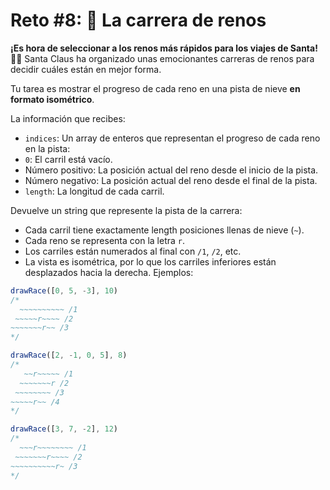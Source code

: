 # Reto #8: 🦌 La carrera de renos

**¡Es hora de seleccionar a los renos más rápidos para los viajes de Santa!** 🦌🎄
Santa Claus ha organizado unas emocionantes carreras de renos para decidir cuáles están en mejor forma.

Tu tarea es mostrar el progreso de cada reno en una pista de nieve **en formato isométrico**.

La información que recibes:

+ `indices`: Un array de enteros que representan el progreso de cada reno en la pista:
+ `0`: El carril está vacío.
+ Número positivo: La posición actual del reno desde el inicio de la pista.
+ Número negativo: La posición actual del reno desde el final de la pista.
+ `length`: La longitud de cada carril.

Devuelve un string que represente la pista de la carrera:

+ Cada carril tiene exactamente length posiciones llenas de nieve (`~`).
+ Cada reno se representa con la letra `r`.
+ Los carriles están numerados al final con `/1`, `/2`, etc.
+ La vista es isométrica, por lo que los carriles inferiores están desplazados hacia la derecha.
Ejemplos:

```ts
drawRace([0, 5, -3], 10)
/*
  ~~~~~~~~~~ /1
 ~~~~~r~~~~ /2
~~~~~~~r~~ /3
*/

drawRace([2, -1, 0, 5], 8)
/*
   ~~r~~~~~ /1
  ~~~~~~~r /2
 ~~~~~~~~ /3
~~~~~r~~ /4
*/

drawRace([3, 7, -2], 12)
/*
  ~~~r~~~~~~~~ /1
 ~~~~~~~r~~~~ /2
~~~~~~~~~~r~ /3
*/
```
